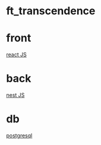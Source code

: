 # ft_transcendence


# front
<a href="https://ja.react.dev/blog/2023/03/16/introducing-react-dev">react JS<a>

# back
<a href="https://nestjs.com/">nest JS<a>

# db
<a href="https://www.postgresql.org/">postgresql<a>
